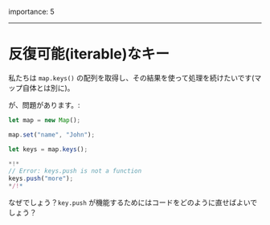 importance: 5

---

# 反復可能(iterable)なキー

私たちは `map.keys()` の配列を取得し、その結果を使って処理を続けたいです(マップ自体とは別に)。

が、問題があります。:

```js run
let map = new Map();

map.set("name", "John");

let keys = map.keys();

*!*
// Error: keys.push is not a function
keys.push("more");
*/!*
```

なぜでしょう？`key.push` が機能するためにはコードをどのように直せばよいでしょう？
